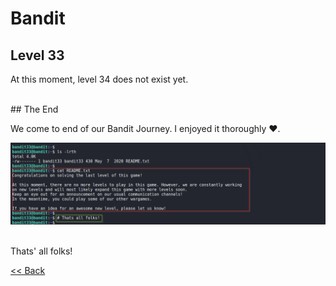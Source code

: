 # Bandit

## Level 33

At this moment, level 34 does not exist yet.

<br/>
## The End

We come to end of our Bandit Journey. I enjoyed it thoroughly ❤️.


![Level 33 Image](./images/Level33.png)

<br/>
<span id=green> Thats' all folks! </span>

<br/>

[<< Back](https://grey-fish.github.io/Bandit/index.html)












